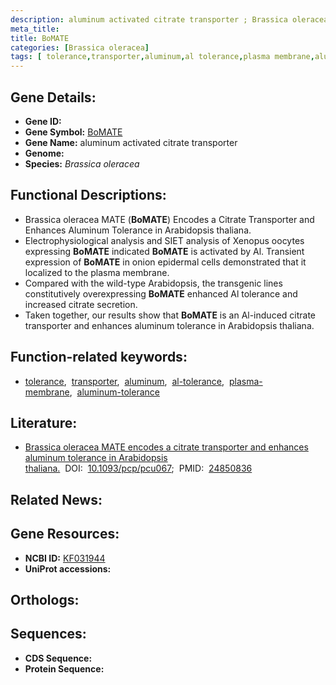 ```yaml
---
description: aluminum activated citrate transporter ; Brassica oleracea
meta_title:
title: BoMATE
categories: [Brassica oleracea]
tags: [ tolerance,transporter,aluminum,al tolerance,plasma membrane,aluminum tolerance ]
---
```


## Gene Details:
- **Gene ID:** []()
- **Gene Symbol:** <u>BoMATE</u>
- **Gene Name:** aluminum activated citrate transporter
- **Genome:** []()
- **Species:** *Brassica oleracea*

## Functional Descriptions:
   - Brassica oleracea MATE (**BoMATE**) Encodes a Citrate Transporter and Enhances Aluminum Tolerance in Arabidopsis thaliana.
   - Electrophysiological analysis and SIET analysis of Xenopus oocytes expressing **BoMATE** indicated **BoMATE** is activated by Al. Transient expression of **BoMATE** in onion epidermal cells demonstrated that it localized to the plasma membrane.
   - Compared with the wild-type Arabidopsis, the transgenic lines constitutively overexpressing **BoMATE** enhanced Al tolerance and increased citrate secretion.
   - Taken together, our results show that **BoMATE** is an Al-induced citrate transporter and enhances aluminum tolerance in Arabidopsis thaliana.

## Function-related keywords:
   - [tolerance](/tags/tolerance/),&nbsp;&nbsp;[transporter](/tags/transporter/),&nbsp;&nbsp;[aluminum](/tags/aluminum/),&nbsp;&nbsp;[al-tolerance](/tags/al-tolerance/),&nbsp;&nbsp;[plasma-membrane](/tags/plasma-membrane/),&nbsp;&nbsp;[aluminum-tolerance](/tags/aluminum-tolerance/)

## Literature:
   - [Brassica oleracea MATE encodes a citrate transporter and enhances aluminum tolerance in Arabidopsis thaliana.](https://doi.org/10.1093/pcp/pcu067)&nbsp;&nbsp;DOI:&nbsp;&nbsp;[10.1093/pcp/pcu067](https://doi.org/10.1093/pcp/pcu067);&nbsp;&nbsp;PMID:&nbsp;&nbsp;[24850836](https://pubmed.ncbi.nlm.nih.gov/24850836/)

## Related News:

## Gene Resources:
- **NCBI ID:**  [KF031944](https://www.ncbi.nlm.nih.gov/gene/?term=KF031944)
- **UniProt accessions:**  [](https://www.uniprot.org/uniprotkb//entry)

## Orthologs:

## Sequences:
- **CDS Sequence:**
- **Protein Sequence:**
